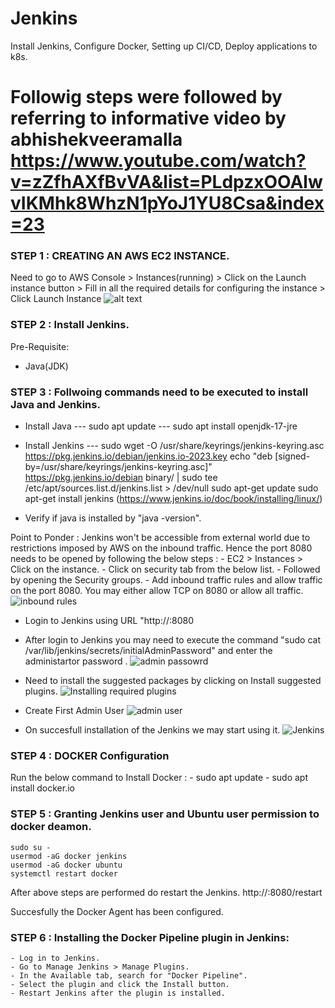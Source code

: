 # Jenkins
Install Jenkins, Configure Docker, Setting up CI/CD, Deploy applications to k8s.

# Followig steps were followed by referring to informative video by abhishekveeramalla https://www.youtube.com/watch?v=zZfhAXfBvVA&list=PLdpzxOOAlwvIKMhk8WhzN1pYoJ1YU8Csa&index=23  

### STEP 1 : CREATING AN AWS EC2 INSTANCE.
Need to go to AWS Console > Instances(running) > Click on the Launch instance button > Fill in all the required details for configuring the instance > Click Launch Instance
![alt text](image1.png)

### STEP 2 : Install Jenkins.
Pre-Requisite:
 - Java(JDK)

### STEP 3 : Follwoing commands need to be executed to install Java and Jenkins.
- Install Java
--- sudo apt update
--- sudo apt install openjdk-17-jre 

- Install Jenkins 
 --- sudo wget -O /usr/share/keyrings/jenkins-keyring.asc \
  https://pkg.jenkins.io/debian/jenkins.io-2023.key
echo "deb [signed-by=/usr/share/keyrings/jenkins-keyring.asc]" \
  https://pkg.jenkins.io/debian binary/ | sudo tee \
  /etc/apt/sources.list.d/jenkins.list > /dev/null
sudo apt-get update
sudo apt-get install jenkins
(https://www.jenkins.io/doc/book/installing/linux/)

- Verify if java is installed by "java -version".

Point to Ponder : Jenkins won't be accessible from external world due to restrictions imposed by AWS on the inbound traffic. Hence the port 8080 needs to be opened by following the below steps : 
    - EC2 > Instances > Click on the instance.
    - Click on security tab from the below list.
    - Followed by opening the Security groups.
    - Add inbound traffic rules and allow traffic on the port 8080. You may either allow TCP on 8080 or allow all traffic.
    ![inbound rules](image2.png)

- Login to Jenkins using URL "http://<Public IP_address of the EC2 instance>:8080

- After login to Jenkins you may need to execute the command "sudo cat /var/lib/jenkins/secrets/initialAdminPassword" and enter the administartor password .
![admin passowrd](image3.png)

- Need to install the suggested packages by clicking on Install suggested plugins.
![Installing required plugins](image4.png)

- Create First Admin User
![admin user](image5.png)

- On succesfull installation of the Jenkins we may start using it.
![Jenkins](image6.png)

### STEP 4 : DOCKER Configuration
Run the below command to Install Docker :
    - sudo apt update
    - sudo apt install docker.io

### STEP 5 : Granting Jenkins user and Ubuntu user permission to docker deamon.
    sudo su - 
    usermod -aG docker jenkins
    usermod -aG docker ubuntu
    systemctl restart docker

After above steps are performed do restart the Jenkins.
http://<ec2-instance-public-ip>:8080/restart

Succesfully the Docker Agent has been configured.

### STEP 6 : Installing the Docker Pipeline plugin in Jenkins:

    - Log in to Jenkins.
    - Go to Manage Jenkins > Manage Plugins.
    - In the Available tab, search for "Docker Pipeline".
    - Select the plugin and click the Install button.
    - Restart Jenkins after the plugin is installed.